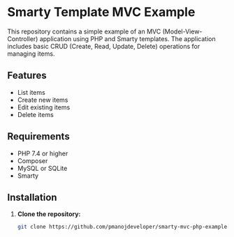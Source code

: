 # Smarty Template MVC Example

This repository contains a simple example of an MVC (Model-View-Controller) application using PHP and Smarty templates. The application includes basic CRUD (Create, Read, Update, Delete) operations for managing items.

## Features

- List items
- Create new items
- Edit existing items
- Delete items

## Requirements

- PHP 7.4 or higher
- Composer
- MySQL or SQLite
- Smarty

## Installation

1. **Clone the repository:**

   ```bash
   git clone https://github.com/pmanojdeveloper/smarty-mvc-php-example.git

